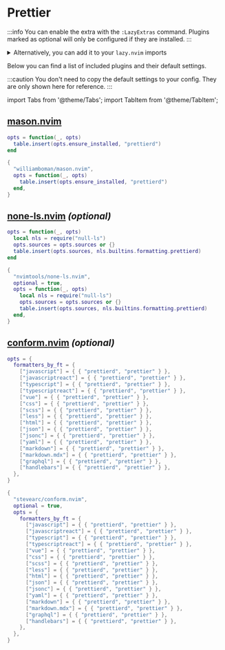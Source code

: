 # Prettier

<!-- plugins:start -->

:::info
You can enable the extra with the `:LazyExtras` command.
Plugins marked as optional will only be configured if they are installed.
:::

<details>
<summary>Alternatively, you can add it to your <code>lazy.nvim</code> imports</summary>

```lua title="lua/config/lazy.lua" {4}
require("lazy").setup({
  spec = {
    { "LazyVim/LazyVim", import = "lazyvim.plugins" },
    { import = "lazyvim.plugins.extras.formatting.prettier" },
    { import = "plugins" },
  },
})
```

</details>

Below you can find a list of included plugins and their default settings.

:::caution
You don't need to copy the default settings to your config.
They are only shown here for reference.
:::

import Tabs from '@theme/Tabs';
import TabItem from '@theme/TabItem';

## [mason.nvim](https://github.com/williamboman/mason.nvim)

<Tabs>

<TabItem value="opts" label="Options">

```lua
opts = function(_, opts)
  table.insert(opts.ensure_installed, "prettierd")
end
```

</TabItem>


<TabItem value="code" label="Full Spec">

```lua
{
  "williamboman/mason.nvim",
  opts = function(_, opts)
    table.insert(opts.ensure_installed, "prettierd")
  end,
}
```

</TabItem>

</Tabs>

## [none-ls.nvim](https://github.com/nvimtools/none-ls.nvim) _(optional)_

<Tabs>

<TabItem value="opts" label="Options">

```lua
opts = function(_, opts)
  local nls = require("null-ls")
  opts.sources = opts.sources or {}
  table.insert(opts.sources, nls.builtins.formatting.prettierd)
end
```

</TabItem>


<TabItem value="code" label="Full Spec">

```lua
{
  "nvimtools/none-ls.nvim",
  optional = true,
  opts = function(_, opts)
    local nls = require("null-ls")
    opts.sources = opts.sources or {}
    table.insert(opts.sources, nls.builtins.formatting.prettierd)
  end,
}
```

</TabItem>

</Tabs>

## [conform.nvim](https://github.com/stevearc/conform.nvim) _(optional)_

<Tabs>

<TabItem value="opts" label="Options">

```lua
opts = {
  formatters_by_ft = {
    ["javascript"] = { { "prettierd", "prettier" } },
    ["javascriptreact"] = { { "prettierd", "prettier" } },
    ["typescript"] = { { "prettierd", "prettier" } },
    ["typescriptreact"] = { { "prettierd", "prettier" } },
    ["vue"] = { { "prettierd", "prettier" } },
    ["css"] = { { "prettierd", "prettier" } },
    ["scss"] = { { "prettierd", "prettier" } },
    ["less"] = { { "prettierd", "prettier" } },
    ["html"] = { { "prettierd", "prettier" } },
    ["json"] = { { "prettierd", "prettier" } },
    ["jsonc"] = { { "prettierd", "prettier" } },
    ["yaml"] = { { "prettierd", "prettier" } },
    ["markdown"] = { { "prettierd", "prettier" } },
    ["markdown.mdx"] = { { "prettierd", "prettier" } },
    ["graphql"] = { { "prettierd", "prettier" } },
    ["handlebars"] = { { "prettierd", "prettier" } },
  },
}
```

</TabItem>


<TabItem value="code" label="Full Spec">

```lua
{
  "stevearc/conform.nvim",
  optional = true,
  opts = {
    formatters_by_ft = {
      ["javascript"] = { { "prettierd", "prettier" } },
      ["javascriptreact"] = { { "prettierd", "prettier" } },
      ["typescript"] = { { "prettierd", "prettier" } },
      ["typescriptreact"] = { { "prettierd", "prettier" } },
      ["vue"] = { { "prettierd", "prettier" } },
      ["css"] = { { "prettierd", "prettier" } },
      ["scss"] = { { "prettierd", "prettier" } },
      ["less"] = { { "prettierd", "prettier" } },
      ["html"] = { { "prettierd", "prettier" } },
      ["json"] = { { "prettierd", "prettier" } },
      ["jsonc"] = { { "prettierd", "prettier" } },
      ["yaml"] = { { "prettierd", "prettier" } },
      ["markdown"] = { { "prettierd", "prettier" } },
      ["markdown.mdx"] = { { "prettierd", "prettier" } },
      ["graphql"] = { { "prettierd", "prettier" } },
      ["handlebars"] = { { "prettierd", "prettier" } },
    },
  },
}
```

</TabItem>

</Tabs>

<!-- plugins:end -->
